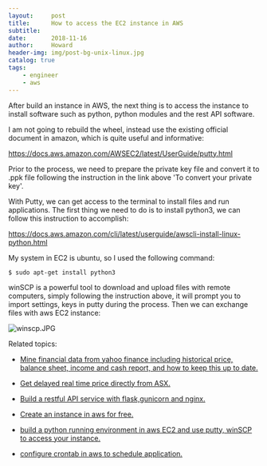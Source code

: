 ```yaml
---
layout:     post
title:      How to access the EC2 instance in AWS
subtitle:   
date:       2018-11-16
author:     Howard
header-img: img/post-bg-unix-linux.jpg
catalog: true
tags:
    - engineer
    - aws
---
```


After build an instance in AWS, the next thing is to access the instance to install software such as python, python modules and the rest API software. 


I am not going to rebuild the wheel, instead use the existing official document in amazon, which is quite useful and informative:

https://docs.aws.amazon.com/AWSEC2/latest/UserGuide/putty.html

Prior to the process, we need to prepare the private key file and convert it to .ppk file following the instruction in the link above 'To convert your private key'. 

With Putty, we can get access to the terminal to install files and run applications. The first thing we need to do is to install python3, we can follow this instruction to accomplish:

https://docs.aws.amazon.com/cli/latest/userguide/awscli-install-linux-python.html

My system in EC2 is ubuntu, so I used the following command:

`$ sudo apt-get install python3`


winSCP is a powerful tool to download and upload files with remote computers,  simply following the instruction above, it will prompt you to import settings, keys in putty during the process. Then we can exchange files with aws EC2 instance:

![winscp.JPG](https://cdn.steemitimages.com/DQmUAp1Xaq2wEnQGDbX1naPu3qfm1Ni6Y9ixA31fnVAMqWx/winscp.JPG)



Related topics: 

 - [Mine financial data from yahoo finance including historical price, balance sheet, income and cash report, and how to keep this up to date.](http://engineerman.club/2018/01/22/get-historical-data-with-python/)

 - [Get delayed real time price directly from ASX.](http://engineerman.club/2018/01/22/get-delayed-price-directly-from-ASX/)

 - [Build a restful API service with flask,gunicorn and nginx.](http://engineerman.club/2018/11/16/build-a-rest-API-service-to-provide-market-data-for-yourself/) 

 - [Create an instance in aws for free.](http://engineerman.club/2018/11/16/create-an-instance-in-aws-for-free/)

 - [build a python running environment in aws EC2 and use putty, winSCP to access your instance.](http://engineerman.club/2018/11/16/How-to-access-the-EC2-instance-in-AWS/)

 - [configure crontab in aws to schedule application.](http://engineerman.club/2018/11/16/Schedule-regular-tasks-in-AWS/)
